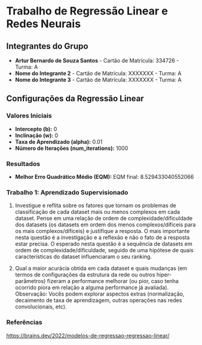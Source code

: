 # Trabalho de Regressão Linear e Redes Neurais

## Integrantes do Grupo

- **Artur Bernardo de Souza Santos** - Cartão de Matrícula: 334726 - Turma: A
- **Nome do Integrante 2** - Cartão de Matrícula: XXXXXXX - Turma: A
- **Nome do Integrante 3** - Cartão de Matrícula: XXXXXXX - Turma: A

## Configurações da Regressão Linear

### Valores Iniciais

- **Intercepto (b):** 0
- **Inclinação (w):** 0
- **Taxa de Aprendizado (alpha):** 0.01
- **Número de Iterações (num_iterations):** 1000

### Resultados

- **Melhor Erro Quadrático Médio (EQM):** EQM final: 8.529433040552066

### Trabalho 1: Aprendizado Supervisionado

1. Investigue e reflita sobre os fatores que tornam os problemas de classificação de cada
   dataset mais ou menos complexos em cada dataset. Pense em uma relação de ordem de
   complexidade/dificuldade dos datasets (os datasets em ordem dos menos complexos/difíceis para os
   mais complexos/difíceis) e justifique a resposta. O mais importante nesta questão é a investigação e
   a reflexão e não o fato de a resposta estar precisa. O esperado nesta questão é a sequência de
   datasets em ordem de complexidade/dificuldade, seguido de uma hipótese de quais características
   do dataset influenciaram o seu ranking.

2. Qual a maior acurácia obtida em cada dataset e quais mudanças (em termos de
   configurações da estrutura da rede ou outros hiper-parâmetros) fizeram a performance melhorar (ou
   pior, caso tenha ocorrido piora em relação a alguma performance já avaliada).
   Observação: Vocês podem explorar aspectos extras (normalização, decaimento de taxa de
   aprendizagem, outras operações nas redes convolucionais, etc).

### Referências

https://brains.dev/2022/modelos-de-regressao-regressao-linear/
